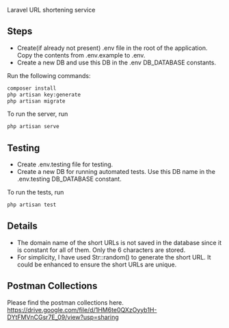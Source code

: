 Laravel URL shortening service

## Steps
- Create(if already not present) .env file in the root of the application. Copy the contents from .env.example to .env.
- Create a new DB and use this DB in the .env DB_DATABASE constants.

Run the following commands:
```bash
composer install
php artisan key:generate
php artisan migrate
```

To run the server, run
```bash
php artisan serve
```

## Testing

- Create .env.testing file for testing. 
- Create a new DB for running automated tests. Use this DB name in the .env.testing DB_DATABASE constant.

To run the tests, run
```bash
php artisan test
```

## Details
- The domain name of the short URLs is not saved in the database since it is constant for all of them. Only the 6 characters are stored.
- For simplicity, I have used Str::random() to generate the short URL. It could be enhanced to ensure the short URLs are unique.

## Postman Collections
Please find the postman collections here.
https://drive.google.com/file/d/1HM6te0QXzOyyb1H-DYtFMVnCGsr7E_09/view?usp=sharing

